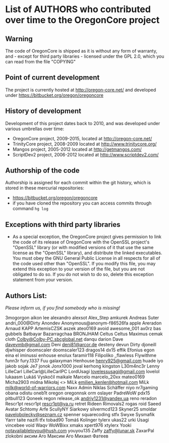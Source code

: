 # List of AUTHORS who contributed over time to the OregonCore project

## Warning
The code of OregonCore is shipped as it is without any form of warranty,
and - except for third party libraries - licensed under the GPL 2.0,
which you can read from the file "COPYING"

## Point of current development
The project is currently hosted at http://oregon-core.net/ and developed under https://bitbucket.org/oregon/oregoncore

## History of development
Development of this project dates back to 2010, and was developed under various umbrellas over time:
* OregonCore project, 2009-2015, located at http://oregon-core.net/
* TrinityCore project, 2008-2009 located at http://www.trinitycore.org/
* Mangos project, 2005-2012 located at http://getmangos.com/
* ScriptDev2 project, 2006-2012 located at http://www.scriptdev2.com/

## Authorship of the code
Authorship is assigned for each commit within the git history, which is stored in these mercurial repositories:
* https://bitbucket.org/oregon/oregoncore
* if you have cloned the repository you can access commits through command `hg log`

## Exceptions with third party libraries

* As a special exception, the OregonCore project
  gives permission to link the code of its release of OregonCore with the
  OpenSSL project's "OpenSSL" library (or with modified versions of it
  that use the same license as the "OpenSSL" library), and distribute
  the linked executables.  You must obey the GNU General Public License
  in all respects for all of the code used other than "OpenSSL".  If you
  modify this file, you may extend this exception to your version of the
  file, but you are not obligated to do so.  If you do not wish to do
  so, delete this exception statement from your version.

## Authors List:

*Please inform us, if you find somebody who is missing!*

 3mogorgon
 aikon lee
 alexandro
 alexsot
 Alex_Step
 amkurek
 Andreas Suter
 andri_000@Dirty
 Anondev
 Anonymous@anonym-f86526fa
 apple
 Areradon
 Arnaud KAPP
 ArtemisCZSK
 aszek
 ateo0169
 avoid
 awesome_001
 ax0rz
 bas gubbels
 Batbayar Bazarragchaa
 BRONJHAM
 Celtus
 Celtus Maximus
 cemak
 cloth
 Colby@Colby-PC.sbcglobal.net
 danqu
 darion
 Dave <davevmb@gmail.com>
 Deni <deni81@arcor.de>
 desteny
 devun
 Dirty
 djoneill
 djwhisper
 doomscaler doomscaler123
 dragos14
 dx15
 effik
 Efonius
 egon
 eina
 el iminussi
 enhouse
 enolux
 faramir118
 Filipoliko
 _flawless
 Flywithme
 funn3r
 fury.1337
 Fuu
 galaxyman
 Henhouse <henry925@gmail.com>
 huade
 iyo
 jakob sojak
 Je7
 jonok
 Jonx1000
 joval
 kerhong
 kingston
 L30m4nc3r
 Lenny
 LilleCarl
 LilleCarl@LilleCarlPC
 LordUsagi <lovelessusagi@gmail.com>
 lovelol
 lukaasm
 Lukáš Vyskočil
 maikale
 Marcelo
 marcelo_20xx
 mateo0169
 Micha2903
 midna
 Mikołaj <>
 MiLk <emilien_kenler@hotmail.com>
 MiLk <milk@world-of-warriors.com>
 Naxx Admin
 Niklas Schäffer
 niyo
 nr7gaming
 obana
 odistu
 oneb1t
 oregon
 oregonnsk
 orm
 oslayer
 PadreWoW
 pdx15
 pitbull123
 Qoneek
 regon
 release_ok <andriy1231@yandex.ua>
 reno
 reradon
 Rescr1pt
 rescr1pt
 rescr1pt@ya.ru
 retret
 Rideen
 Rimovals2
 rogas
 roid
 Saeed Avatar
 Schtomy Arfe
 ScullyNY
 Siarkowy
 silvermcd123
 Skyner25
 smoldar <pavelobolecky@seznam.cz>
 spenner
 squarecoding
 stfx
 Swyxe
 Sysmafik Yarrr
 taite nazifi
 tfx
 tobad90
 Tomáš Kolinger
 tylerx
 ukas22
 urki
 Usagi
 vincebee
 void
 Waqv
 WoWBixx
 xmaks
 xpert976
 xtylerx
 Yooki <notavailabletoyou@hush.com>
 youyou135
 Zaffy <zaffy@lunar.sk>
 ZaxarPal
 zlokobni
 аксим Аго
 Максим Аго
 Михаил Фатеев
